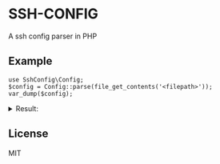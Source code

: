 SSH-CONFIG
==========

A ssh config parser in PHP

Example
-------

```
use SshConfig\Config;
$config = Config::parse(file_get_contents('<filepath>'));
var_dump($config);
```

<details><summary>Result:</summary>
<pre><code>
array(2) {
  [0] =>
  array(2) {
    'Host' =>
    string(5) "hello"
    'Config' =>
    array(4) {
      'HostName' =>
      string(11) "example.com"
      'User' =>
      string(3) "wow"
      'Port' =>
      string(2) "22"
      'IdentityFile' =>
      string(19) "~/.ssh/id_rsa_hello"
    }
  }
  [1] =>
  array(2) {
    'Host' =>
    string(1) "*"
    'Config' =>
    array(3) {
      'PasswordAuthentication' =>
      string(2) "no"
      'ChallengeResponseAuthentication' =>
      string(2) "no"
      'HashKnownHosts' =>
      string(3) "yes"
    }
  }
}
</code></pre>
</details>

License
-------

MIT
